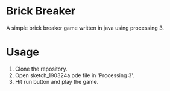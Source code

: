 # Brick Breaker

A simple brick breaker game written in java using processing 3.

# Usage

1. Clone the repository.
2. Open sketch_190324a.pde file in 'Processing 3'.
3. Hit run button and play the game.
